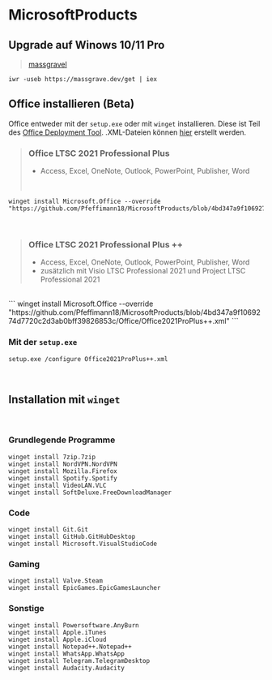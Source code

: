 # MicrosoftProducts

## Upgrade auf Winows 10/11 Pro
> [massgravel](https://github.com/massgravel/Microsoft-Activation-Scripts)
```
iwr -useb https://massgrave.dev/get | iex
```

## Office installieren (Beta)
Office entweder mit der `setup.exe` oder mit `winget` installieren. Diese ist Teil des [Office Deployment Tool](https://www.microsoft.com/en-us/download/confirmation.aspx?id=49117). .XML-Dateien können [hier](https://config.office.com/deploymentsettings) erstellt werden.
> ### Office LTSC 2021 Professional Plus </br>
> - Access, Excel, OneNote, Outlook, PowerPoint, Publisher, Word
> </br>
```
winget install Microsoft.Office --override "https://github.com/Pfeffimann18/MicrosoftProducts/blob/4bd347a9f1069274d7720c2d3ab0bff39826853c/Office/Office2021ProPlus.xml"
```
</br>

> ### Office LTSC 2021 Professional Plus ++ </br>
> - Access, Excel, OneNote, Outlook, PowerPoint, Publisher, Word
> - zusätzlich mit Visio LTSC Professional 2021 und Project LTSC Professional 2021
</br>
```
winget install Microsoft.Office --override "https://github.com/Pfeffimann18/MicrosoftProducts/blob/4bd347a9f1069274d7720c2d3ab0bff39826853c/Office/Office2021ProPlus++.xml"
```
</br>

### Mit der `setup.exe`
```
setup.exe /configure Office2021ProPlus++.xml
```
</br>

## Installation mit `winget`
</br>

### Grundlegende Programme
```
winget install 7zip.7zip
winget install NordVPN.NordVPN
winget install Mozilla.Firefox
winget install Spotify.Spotify
winget install VideoLAN.VLC
winget install SoftDeluxe.FreeDownloadManager
```
### Code
```
winget install Git.Git
winget install GitHub.GitHubDesktop
winget install Microsoft.VisualStudioCode
```

### Gaming
```
winget install Valve.Steam
winget install EpicGames.EpicGamesLauncher
```

### Sonstige
```
winget install Powersoftware.AnyBurn
winget install Apple.iTunes
winget install Apple.iCloud
winget install Notepad++.Notepad++
winget install WhatsApp.WhatsApp
winget install Telegram.TelegramDesktop
winget install Audacity.Audacity
```